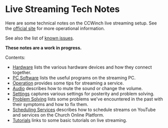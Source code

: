 # Live Streaming Tech Notes

Here are some technical notes on the CCWinch live streaming setup. See the [official site](https://www.ccwinch.org.uk/streaming) for more operational information.

See also the list of [known issues](https://github.com/ccwinch/live-streaming-tech-notes/issues).

**These notes are a work in progress.**

Contents:

* [Hardware](./hardware.md) lists the various hardware devices and how they connect together.
* [PC Software](./software.md) lists the useful programs on the streaming PC.
* [Operation](./operation.md) provides some tips for streaming a service.
* [Audio](./audio.md) describes how to mute the sound or change the volume.
* [Settings](./settings.md) captures various settings for posterity and problem solving.
* [Problem Solving](./problems.md) lists some problems we've encountered in the past with their symptoms and how to fix them.
* [Scheduling Services](./scheduling.md) describes how to schedule streams on YouTube and services on the Church Online Platform.
* [Tutorials](./tutorials.md) links to some basic tutorials on live streaming.



